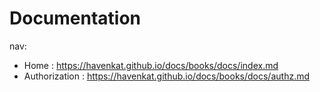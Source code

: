 # Documentation

nav:
  - Home : https://havenkat.github.io/docs/books/docs/index.md
  - Authorization : https://havenkat.github.io/docs/books/docs/authz.md

